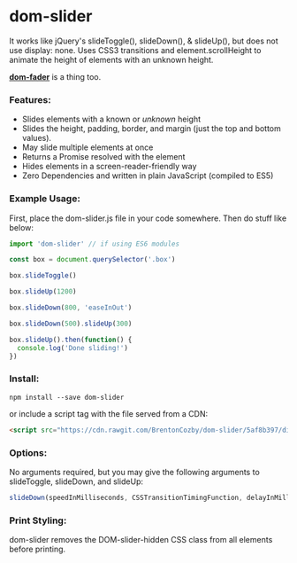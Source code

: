 # dom-slider
It works like jQuery's slideToggle(), slideDown(), &amp; slideUp(), but does not use display: none.
Uses CSS3 transitions and element.scrollHeight to animate the height of elements with an unknown height.

[**dom-fader**](https://github.com/BrentonCozby/dom-fader) is a thing too.

### Features:
* Slides elements with a known or *unknown* height
* Slides the height, padding, border, and margin (just the top and bottom values).
* May slide multiple elements at once
* Returns a Promise resolved with the element
* Hides elements in a screen-reader-friendly way
* Zero Dependencies and written in plain JavaScript (compiled to ES5)

### Example Usage:
First, place the dom-slider.js file in your code somewhere. Then do stuff like below:
```JavaScript
import 'dom-slider' // if using ES6 modules

const box = document.querySelector('.box')

box.slideToggle()

box.slideUp(1200)

box.slideDown(800, 'easeInOut')

box.slideDown(500).slideUp(300)

box.slideUp().then(function() {
  console.log('Done sliding!')
})
```
### Install:
```
npm install --save dom-slider
```
or include a script tag with the file served from a CDN:
```HTML
<script src="https://cdn.rawgit.com/BrentonCozby/dom-slider/5af8b397/dist/dom-slider.js"></script>
```

### Options:
No arguments required, but you may give the following arguments to slideToggle, slideDown, and slideUp:
```JavaScript
slideDown(speedInMilliseconds, CSSTransitionTimingFunction, delayInMilliseconds)
```

### Print Styling:
dom-slider removes the DOM-slider-hidden CSS class from all elements before printing.
